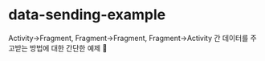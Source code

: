 # data-sending-example
Activity->Fragment, Fragment->Fragment, Fragment->Activity 간 데이터를 주고받는 방법에 대한 간단한 예제 👀
